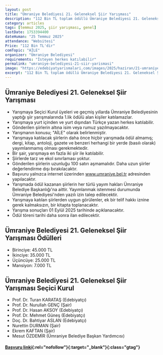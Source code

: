 ```yaml
---
layout: post
title: "Ümraniye Belediyesi 21. Geleneksel Şiir Yarışması"
description: "112 Bin TL toplam ödüllü Ümraniye Belediyesi 21. Geleneksel Şiir Yarışması başvuruları açıldı"
category: articles
tags: [temmuz 2025, şiir yarışması, genel]
lastDate: 1753394400
dateHuman: "25 Temmuz 2025"
attendance: "Websitesi"
Price: "112 Bin TL'dir"
comTopic: "AİLE"
organizer: "Ümraniye Belediyesi"
requirements: "İsteyen herkes katılabilir"
permalink: "umraniye-belediyesi-21-siir-yarismasi"
image: "https://edebiyatyarismalari.com/images/2025/haziran/21-umraniye-siir-yarismasi.jpeg"
excerpt: "112 Bin TL toplam ödüllü Ümraniye Belediyesi 21. Geleneksel Şiir Yarışması başvuruları açıldı"
---
```


## Ümraniye Belediyesi 21. Geleneksel Şiir Yarışması

- Yarışmaya Seçici Kurul üyeleri ve geçmiş yıllarda Ümraniye Belediyesinin yaptığı şiir yarışmalarında 1.lik ödülü alan kişiler katılamazlar.
- Yarışmaya yurt içinden ve yurt dışından Türkçe yazan herkes katılabilir.
- Gönderilen şiirlerin altına isim veya rumuz yazılmayacaktır.
- Yarışmanın konusu; "AİLE" olarak belirlenmiştir.
- Yarışmaya katılacak şiirlerin daha önce hiçbir yarışmada ödül almamış; dergi, kitap, antoloji, gazete ve benzeri herhangi bir yerde (basılı olarak) yayımlanmamış olması gerekmektedir.
- Bir şair, yarışmaya en fazla iki şiir ile katılabilir.
- Şiirlerde tarz ve ekol sınırlaması yoktur.
- Gönderilen şiirlerin uzunluğu 100 satırı aşmamalıdır. Daha uzun şiirler değerlendirme dışı bırakılacaktır.
- Başvuru yalnızca internet üzerinden www.umraniye.bel.tr adresinden yapılacaktır.
- Yarışmada ödül kazanan şiirlerin her türlü yayım hakları Ümraniye Belediye Başkanlığı'na aittir. Yayımlanmak istenmesi durumunda Ümraniye Belediyesi'nden yazılı izin talep edilecektir.
- Yarışmaya katılan şiirlerden uygun görülenler, ek bir telif hakkı iznine gerek kalmaksızın, bir kitapta toplanacaktır.
- Yarışma sonuçları 01 Eylül 2025 tarihinde açıklanacaktır.
- Ödül töreni tarihi daha sonra ilan edilecektir.

## Ümraniye Belediyesi 21. Geleneksel Şiir Yarışması Ödülleri
- Birinciye: 45.000 TL
- İkinciye: 35.000 TL
- Üçüncüye: 25.000 TL
- Mansiyon: 7.000 TL

## Ümraniye Belediyesi 21. Geleneksel Şiir Yarışması Seçici Kurul
- Prof. Dr. Turan KARATAŞ (Edebiyatçı)
- Prof. Dr. Nurullah GENÇ (Şair)
- Prof. Dr. Hasan AKSOY (Edebiyatçı)
- Prof. Dr. Mehmet Güneş (Edebiyatçı)
- Doç. Dr. Bahtiyar ASLAN (Edebiyatçı)
- Nurettin DURMAN (Şair)
- Ekrem KAFTAN (Şair)
- Mesut ÖZDEMİR (Ümraniye Belediye Başkan Yardımcısı)


#### [Başvuru linki](https://yarisma.umraniye.bel.tr/yarisma-katil-1.html?ref=edebiyatyarismalari.com){:rel="nofollow"}{:target="_blank"}{:class="gtag"}

